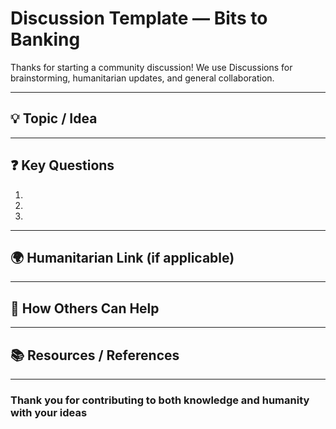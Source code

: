 # Discussion Template — Bits to Banking

Thanks for starting a community discussion!
We use Discussions for brainstorming, humanitarian updates, and general collaboration.

---

## 💡 Topic / Idea

<!-- Briefly describe the idea, topic, or humanitarian update -->

---

## ❓ Key Questions

<!-- List the main questions or points you’d like feedback on -->

1.
2.
3.

---

## 🌍 Humanitarian Link (if applicable)

<!-- If this discussion relates to humanitarian efforts (e.g., Gaza relief, refugee support), please describe the connection -->

---

## 🤝 How Others Can Help

<!-- Suggestions for how contributors can support, respond, or act -->

---

## 📚 Resources / References

<!-- Links, documents, or background reading -->

---

### Thank you for contributing to both **knowledge** and **humanity** with your ideas
